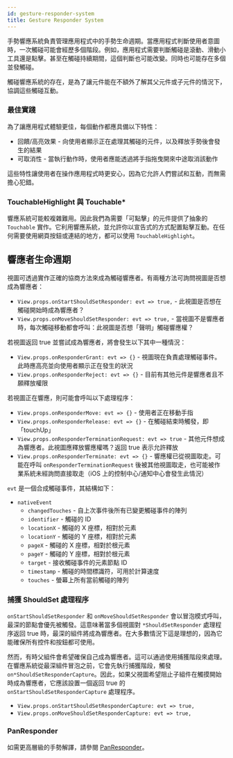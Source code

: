 ```yaml
---
id: gesture-responder-system
title: Gesture Responder System
---
```


手勢響應系統負責管理應用程式中的手勢生命週期。當應用程式判斷使用者意圖時，一次觸碰可能會經歷多個階段。例如，應用程式需要判斷觸碰是滾動、滑動小工具還是點擊。甚至在觸碰持續期間，這個判斷也可能改變。同時也可能存在多個並發觸碰。

觸碰響應系統的存在，是為了讓元件能在不額外了解其父元件或子元件的情況下，協調這些觸碰互動。

### 最佳實踐

為了讓應用程式體驗更佳，每個動作都應具備以下特性：

- 回饋/高亮效果 - 向使用者顯示正在處理其觸碰的元件，以及釋放手勢後會發生的結果
- 可取消性 - 當執行動作時，使用者應能透過將手指拖曳開來中途取消該動作

這些特性讓使用者在操作應用程式時更安心，因為它允許人們嘗試和互動，而無需擔心犯錯。

### TouchableHighlight 與 Touchable\*

響應系統可能較複雜難用。因此我們為需要「可點擊」的元件提供了抽象的 `Touchable` 實作。它利用響應系統，並允許你以宣告式的方式配置點擊互動。在任何需要使用網頁按鈕或連結的地方，都可以使用 `TouchableHighlight`。

## 響應者生命週期

視圖可透過實作正確的協商方法來成為觸碰響應者。有兩種方法可詢問視圖是否想成為響應者：

- `View.props.onStartShouldSetResponder: evt => true,` - 此視圖是否想在觸碰開始時成為響應者？
- `View.props.onMoveShouldSetResponder: evt => true,` - 當視圖不是響應者時，每次觸碰移動都會呼叫：此視圖是否想「聲明」觸碰響應權？

若視圖返回 true 並嘗試成為響應者，將會發生以下其中一種情況：

- `View.props.onResponderGrant: evt => {}` - 視圖現在負責處理觸碰事件。此時應高亮並向使用者顯示正在發生的狀況
- `View.props.onResponderReject: evt => {}` - 目前有其他元件是響應者且不願釋放權限

若視圖正在響應，則可能會呼叫以下處理程序：

- `View.props.onResponderMove: evt => {}` - 使用者正在移動手指
- `View.props.onResponderRelease: evt => {}` - 在觸碰結束時觸發，即「touchUp」
- `View.props.onResponderTerminationRequest: evt => true` - 其他元件想成為響應者。此視圖應釋放響應權嗎？返回 true 表示允許釋放
- `View.props.onResponderTerminate: evt => {}` - 響應權已從視圖取走。可能在呼叫 `onResponderTerminationRequest` 後被其他視圖取走，也可能被作業系統未經詢問直接取走（iOS 上的控制中心/通知中心會發生此情況）

`evt` 是一個合成觸碰事件，其結構如下：

- `nativeEvent`
  - `changedTouches` - 自上次事件後所有已變更觸碰事件的陣列
  - `identifier` - 觸碰的 ID
  - `locationX` - 觸碰的 X 座標，相對於元素
  - `locationY` - 觸碰的 Y 座標，相對於元素
  - `pageX` - 觸碰的 X 座標，相對於根元素
  - `pageY` - 觸碰的 Y 座標，相對於根元素
  - `target` - 接收觸碰事件的元素節點 ID
  - `timestamp` - 觸碰的時間標識符，可用於計算速度
  - `touches` - 螢幕上所有當前觸碰的陣列

### 捕獲 ShouldSet 處理程序

`onStartShouldSetResponder` 和 `onMoveShouldSetResponder` 會以冒泡模式呼叫，最深的節點會優先被觸發。這意味著當多個視圖對 `*ShouldSetResponder` 處理程序返回 true 時，最深的組件將成為響應者。在大多數情況下這是理想的，因為它能確保所有控件和按鈕都可使用。

然而，有時父組件會希望確保自己成為響應者。這可以通過使用捕獲階段來處理。在響應系統從最深組件冒泡之前，它會先執行捕獲階段，觸發 `on*ShouldSetResponderCapture`。因此，如果父視圖希望阻止子組件在觸摸開始時成為響應者，它應該設置一個返回 true 的 `onStartShouldSetResponderCapture` 處理程序。

- `View.props.onStartShouldSetResponderCapture: evt => true,`
- `View.props.onMoveShouldSetResponderCapture: evt => true,`

### PanResponder

如需更高層級的手勢解譯，請參閱 [PanResponder](panresponder.md)。
